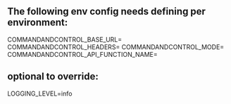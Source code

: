 ## The following env config needs defining per environment:

COMMANDANDCONTROL_BASE_URL=
COMMANDANDCONTROL_HEADERS=
COMMANDANDCONTROL_MODE=
COMMANDANDCONTROL_API_FUNCTION_NAME=

## optional to override:

LOGGING_LEVEL=info
